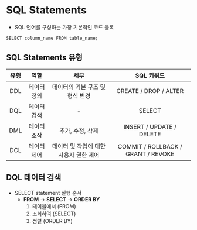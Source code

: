 # SQL Statements
- SQL 언어를 구성하는 가장 기본적인 코드 블록
```
SELECT column_name FROM table_name;
```
## SQL Statements 유형
|유형|역할|세부|SQL 키워드|
|:---:|:---:|:---:|:---:|
|DDL|데이터 정의|데이터의 기본 구조 및 형식 변경|CREATE / DROP / ALTER|
|DQL|데이터 검색|-|SELECT|
|DML|데이터 조작|추가, 수정, 삭제|INSERT / UPDATE / DELETE|
|DCL|데이터 제어|데이터 및 작업에 대한 사용자 권한 제어|COMMIT / ROLLBACK / GRANT / REVOKE|

## DQL 데이터 검색
- SELECT statement 실행 순서
  - **FROM** -> **SELECT** -> **ORDER BY**
    1. 테이블에서 (FROM)
    2. 조회하여 (SELECT)
    3. 정렬 (ORDER BY)